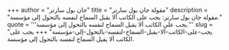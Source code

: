 +++
author = "جان بول سارتر"
title = "مقولة جان بول سارتر"
description = "مقولة جان بول سارتر: يجب على الكاتب ألا يقبل السماح لنفسه بالتحول إلى مؤسسة."
quote = '''يجب على الكاتب ألا يقبل السماح لنفسه بالتحول إلى مؤسسة.''' 
slug = "يجب-على-الكاتب-ألا-يقبل-السماح-لنفسه-بالتحول-إلى-مؤسسة"
+++
يجب على الكاتب ألا يقبل السماح لنفسه بالتحول إلى مؤسسة.
